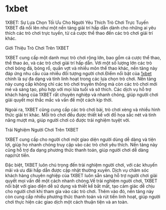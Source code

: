 # 1xbet
1XBET: Sự Lựa Chọn Tối Ưu Cho Người Yêu Thích Trò Chơi Trực Tuyến
1XBET đã nổi lên như một nền tảng giải trí hấp dẫn dành cho những ai yêu thích các trò chơi trực tuyến, từ cá cược thể thao đến các trò chơi giải trí khác.

Giới Thiệu Trò Chơi Trên 1XBET

1XBET cung cấp một danh mục trò chơi rộng lớn, bao gồm cá cược thể thao, thể thao ảo, và các trò chơi giải trí hấp dẫn. Với một số lượng lớn các trò chơi bóng đá, bóng rổ, quần vợt và nhiều môn thể thao khác, nền tảng này đáp ứng nhu cầu của nhiều đối tượng người chơi.Điểm nổi bật của <a href="https://1xbet-vi.com"> 1xbet </a> chính là sự đa dạng và tính linh hoạt trong các lựa chọn trò chơi. Nền tảng này cung cấp không chỉ các trò chơi truyền thống mà còn các trò chơi mới mẻ và sáng tạo, phù hợp với mọi lứa tuổi và sở thích. Các dịch vụ hỗ trợ khách hàng của 1XBET rất chuyên nghiệp và nhanh chóng, giúp người chơi giải quyết mọi thắc mắc và vấn đề một cách kịp thời.


Ngoài ra, 1XBET cũng cung cấp các trò chơi bài, trò chơi xèng và nhiều hình thức giải trí khác. Mỗi trò chơi đều được thiết kế với đồ họa sắc nét và tính năng mượt mà, giúp người chơi có được trải nghiệm tuyệt vời.

Trải Nghiệm Người Chơi Trên 1XBET

1XBET cung cấp cho người chơi một giao diện người dùng dễ dàng và tiện lợi, giúp họ nhanh chóng truy cập vào các trò chơi yêu thích. Nền tảng này cũng hỗ trợ đa dạng phương thức thanh toán, giúp người chơi dễ dàng nạp/rút tiền.

Đặc biệt, 1XBET luôn chú trọng đến trải nghiệm người chơi, với các khuyến mãi và ưu đãi hấp dẫn được cập nhật thường xuyên. Dịch vụ chăm sóc khách hàng chuyên nghiệp của 1XBET luôn sẵn sàng hỗ trợ người chơi giải quyết mọi vấn đề một cách nhanh chóng.Về trải nghiệm người chơi, 1XBET nổi bật với giao diện dễ sử dụng và thiết kế bắt mắt, tạo cảm giác dễ chịu cho người chơi khi tham gia vào các trò chơi. Thêm vào đó, nền tảng này còn cung cấp nhiều phương thức thanh toán và rút tiền linh hoạt, giúp người chơi thực hiện các giao dịch một cách thuận tiện và an toàn.

